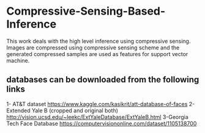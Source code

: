 # Compressive-Sensing-Based-Inference
This work deals with the high level inference using compressive sensing. Images are compressed using compressive sensing scheme and the generated compressed samples are used as features for support vector machine. 
## databases can be downloaded from the following links
1- AT&T dataset https://www.kaggle.com/kasikrit/att-database-of-faces
2- Extended Yale B (cropped and original both) http://vision.ucsd.edu/~leekc/ExtYaleDatabase/ExtYaleB.html
3-Georgia Tech Face Database https://computervisiononline.com/dataset/1105138700
